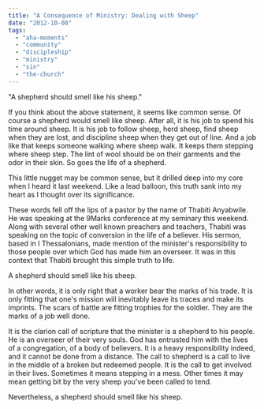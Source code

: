 ```yaml
---
title: "A Consequence of Ministry: Dealing with Sheep"
date: "2012-10-08"
tags: 
  - "aha-moments"
  - "community"
  - "discipleship"
  - "ministry"
  - "sin"
  - "the-church"
---
```


"A shepherd should smell like his sheep."

If you think about the above statement, it seems like common sense. Of course a shepherd would smell like sheep. After all, it is his job to spend his time around sheep. It is his job to follow sheep, herd sheep, find sheep when they are lost, and discipline sheep when they get out of line. And a job like that keeps someone walking where sheep walk. It keeps them stepping where sheep step. The lint of wool should be on their garments and the odor in their skin. So goes the life of a shepherd.

This little nugget may be common sense, but it drilled deep into my core when I heard it last weekend. Like a lead balloon, this truth sank into my heart as I thought over its significance.

These words fell off the lips of a pastor by the name of Thabiti Anyabwile. He was speaking at the 9Marks conference at my seminary this weekend. Along with several other well known preachers and teachers, Thabiti was speaking on the topic of conversion in the life of a believer. His sermon, based in I Thessalonians, made mention of the minister's responsibility to those people over which God has made him an overseer. It was in this context that Thabiti brought this simple truth to life.

A shepherd should smell like his sheep.

In other words, it is only right that a worker bear the marks of his trade. It is only fitting that one's mission will inevitably leave its traces and make its imprints. The scars of battle are fitting trophies for the soldier. They are the marks of a job well done.

It is the clarion call of scripture that the minister is a shepherd to his people. He is an overseer of their very souls. God has entrusted him with the lives of a congregation, of a body of believers. It is a heavy responsibility indeed, and it cannot be done from a distance. The call to shepherd is a call to live in the middle of a broken but redeemed people. It is the call to get involved in their lives. Sometimes it means stepping in a mess. Other times it may mean getting bit by the very sheep you've been called to tend.

Nevertheless, a shepherd should smell like his sheep.
